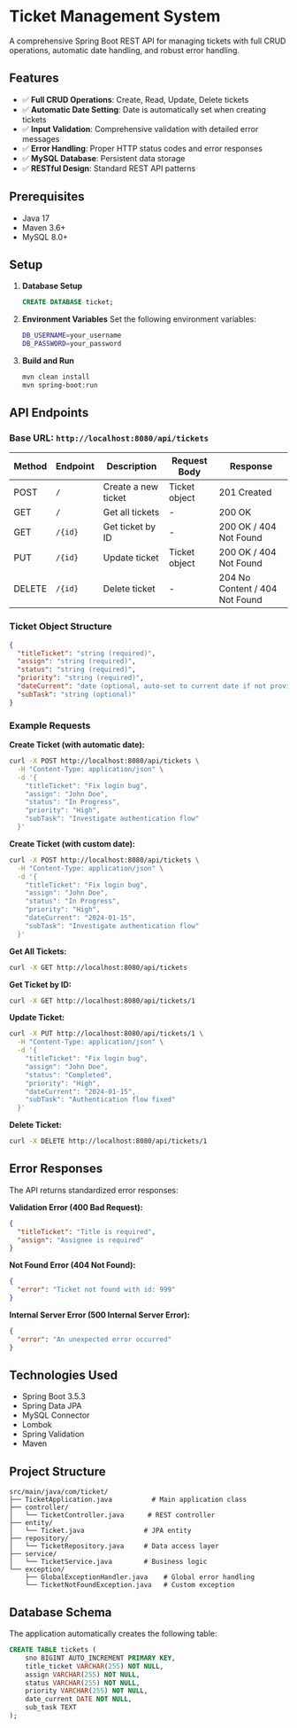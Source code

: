 # Ticket Management System

A comprehensive Spring Boot REST API for managing tickets with full CRUD operations, automatic date handling, and robust error handling.

## Features

- ✅ **Full CRUD Operations**: Create, Read, Update, Delete tickets
- ✅ **Automatic Date Setting**: Date is automatically set when creating tickets
- ✅ **Input Validation**: Comprehensive validation with detailed error messages
- ✅ **Error Handling**: Proper HTTP status codes and error responses
- ✅ **MySQL Database**: Persistent data storage
- ✅ **RESTful Design**: Standard REST API patterns

## Prerequisites

- Java 17
- Maven 3.6+
- MySQL 8.0+

## Setup

1. **Database Setup**
   ```sql
   CREATE DATABASE ticket;
   ```

2. **Environment Variables**
   Set the following environment variables:
   ```bash
   DB_USERNAME=your_username
   DB_PASSWORD=your_password
   ```

3. **Build and Run**
   ```bash
   mvn clean install
   mvn spring-boot:run
   ```

## API Endpoints

### Base URL: `http://localhost:8080/api/tickets`

| Method | Endpoint | Description | Request Body | Response |
|--------|----------|-------------|--------------|----------|
| POST | `/` | Create a new ticket | Ticket object | 201 Created |
| GET | `/` | Get all tickets | - | 200 OK |
| GET | `/{id}` | Get ticket by ID | - | 200 OK / 404 Not Found |
| PUT | `/{id}` | Update ticket | Ticket object | 200 OK / 404 Not Found |
| DELETE | `/{id}` | Delete ticket | - | 204 No Content / 404 Not Found |

### Ticket Object Structure

```json
{
  "titleTicket": "string (required)",
  "assign": "string (required)",
  "status": "string (required)",
  "priority": "string (required)",
  "dateCurrent": "date (optional, auto-set to current date if not provided, format: YYYY-MM-DD)",
  "subTask": "string (optional)"
}
```

### Example Requests

**Create Ticket (with automatic date):**
```bash
curl -X POST http://localhost:8080/api/tickets \
  -H "Content-Type: application/json" \
  -d '{
    "titleTicket": "Fix login bug",
    "assign": "John Doe",
    "status": "In Progress",
    "priority": "High",
    "subTask": "Investigate authentication flow"
  }'
```

**Create Ticket (with custom date):**
```bash
curl -X POST http://localhost:8080/api/tickets \
  -H "Content-Type: application/json" \
  -d '{
    "titleTicket": "Fix login bug",
    "assign": "John Doe",
    "status": "In Progress",
    "priority": "High",
    "dateCurrent": "2024-01-15",
    "subTask": "Investigate authentication flow"
  }'
```

**Get All Tickets:**
```bash
curl -X GET http://localhost:8080/api/tickets
```

**Get Ticket by ID:**
```bash
curl -X GET http://localhost:8080/api/tickets/1
```

**Update Ticket:**
```bash
curl -X PUT http://localhost:8080/api/tickets/1 \
  -H "Content-Type: application/json" \
  -d '{
    "titleTicket": "Fix login bug",
    "assign": "John Doe",
    "status": "Completed",
    "priority": "High",
    "dateCurrent": "2024-01-15",
    "subTask": "Authentication flow fixed"
  }'
```

**Delete Ticket:**
```bash
curl -X DELETE http://localhost:8080/api/tickets/1
```

## Error Responses

The API returns standardized error responses:

**Validation Error (400 Bad Request):**
```json
{
  "titleTicket": "Title is required",
  "assign": "Assignee is required"
}
```

**Not Found Error (404 Not Found):**
```json
{
  "error": "Ticket not found with id: 999"
}
```

**Internal Server Error (500 Internal Server Error):**
```json
{
  "error": "An unexpected error occurred"
}
```

## Technologies Used

- Spring Boot 3.5.3
- Spring Data JPA
- MySQL Connector
- Lombok
- Spring Validation
- Maven

## Project Structure

```
src/main/java/com/ticket/
├── TicketApplication.java          # Main application class
├── controller/
│   └── TicketController.java      # REST controller
├── entity/
│   └── Ticket.java               # JPA entity
├── repository/
│   └── TicketRepository.java     # Data access layer
├── service/
│   └── TicketService.java        # Business logic
└── exception/
    ├── GlobalExceptionHandler.java    # Global error handling
    └── TicketNotFoundException.java   # Custom exception
```

## Database Schema

The application automatically creates the following table:

```sql
CREATE TABLE tickets (
    sno BIGINT AUTO_INCREMENT PRIMARY KEY,
    title_ticket VARCHAR(255) NOT NULL,
    assign VARCHAR(255) NOT NULL,
    status VARCHAR(255) NOT NULL,
    priority VARCHAR(255) NOT NULL,
    date_current DATE NOT NULL,
    sub_task TEXT
);
``` 